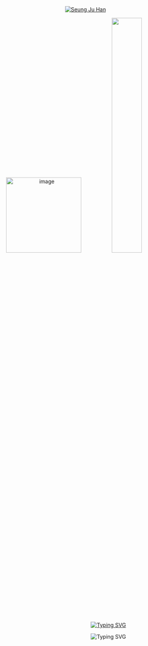 
  <!-- ### Hi there 👋 -->

  
  <!-- <div class='container'align="center">
  <img style="height: auto; width: 55%;" class="img" src="https://github-readme-stats.vercel.app/api?username=ComeOnFeelTheNoise-yeah&show_icons=true&theme=buefy" /> 
  &nbsp;
  &nbsp;
  <img style="height: auto; width: 40%;" class="img" src="https://github-readme-stats.vercel.app/api/top-langs/?username=ComeOnFeelTheNoise-yeah&hide_progress=true&theme=buefy&langs_count=8&layout=compact" /></div>
  </div> -->
  
  <br/>
  <br/>
  
  <p align="center">
    <a href="https://github.com/DenverCoder1">
      <img src="https://user-images.githubusercontent.com/71255601/230539376-c3f76fab-1937-4211-a4b5-b38a6c7763a6.gif" alt="Seung Ju Han" /></a>
  </p>


   <p align="center">
  <img width="200" alt="image" src="https://github.com/user-attachments/assets/c32e568b-2fa7-4d24-b313-1cc1ea5cf2f9" style="margin-top:-10%;" />
    &nbsp;
    &nbsp;
  <img style="height: auto; width: 40%;" class="img" src="https://github-readme-stats.vercel.app/api/top-langs/?username=ComeOnFeelTheNoise-yeah&hide_progress=true&theme=buefy&langs_count=8&layout=compact" /></div>

  </p>
  
  <!--
  **ComeOnFeelTheNoise-yeah/ComeOnFeelTheNoise-yeah** is a ✨ _special_ ✨ repository because its `README.md` (this file) appears on your GitHub profile.
  
  Here are some ideas to get you started:
  
  - 🔭 I’m currently working on ...
  - 🌱 I’m currently learning ...
  - 👯 I’m looking to collaborate on ...
  - 🤔 I’m looking for help with ...
  - 💬 Ask me about ...
  - 📫 How to reach me: ...
  - 😄 Pronouns: ...
  - ⚡ Fun fact: ...
  -->
  
  <br/>
  
  <p align="center">
  &nbsp;&nbsp;&nbsp;&nbsp;&nbsp;&nbsp;&nbsp;&nbsp;
  &nbsp;&nbsp;&nbsp;&nbsp;&nbsp;&nbsp;&nbsp;&nbsp;
  &nbsp;&nbsp;&nbsp;&nbsp;&nbsp;&nbsp;&nbsp;&nbsp;&nbsp;&nbsp;&nbsp;&nbsp;
  <a href="https://www.miricanvas.com/v/12p0bm5" target="_blank">
    <img src="https://readme-typing-svg.demolab.com?font=Fira+Code&weight=500&size=15&pause=500&color=F73DDC&background=5A8CCA00&multiline=true&width=435&height=100&lines=%3E%3E+I+am+a+portfolio+(show+more...)%3C%3C" alt="Typing SVG" />
  </a>
  </p>
  <p align="center">
  &nbsp;&nbsp;&nbsp;&nbsp;&nbsp;&nbsp;&nbsp;&nbsp;
  &nbsp;&nbsp;&nbsp;&nbsp;&nbsp;&nbsp;&nbsp;&nbsp;
  &nbsp;&nbsp;&nbsp;&nbsp;&nbsp;&nbsp;&nbsp;&nbsp;&nbsp;&nbsp;&nbsp;&nbsp;
    <a href="https://blog.naver.com/1x1x17" class="custom-link" style="text-decoration: none;">
      <img src="https://readme-typing-svg.demolab.com?font=Fira+Code&weight=500&size=15&pause=500&color=2DD400&background=5A8CCA00&multiline=true&width=435&height=100&lines=Click+Me!;This+is+my+blog%E2%80%94curated+for+curious+minds%2C+;open+conversations%2C+and+the+occasional+clever;+twist.+You%E2%80%99re+always+welcome+here.+:)" alt="Typing SVG" />  </a>
  </p>
